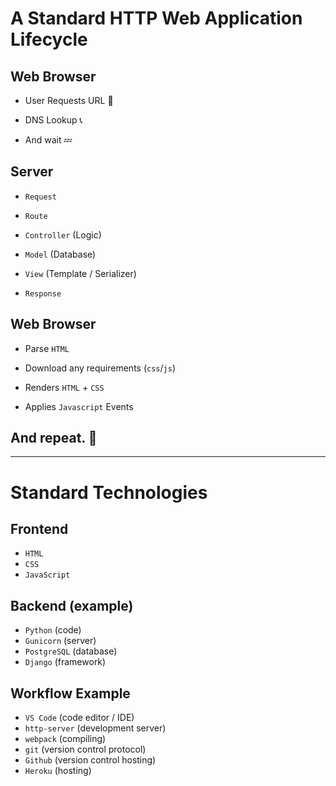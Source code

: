 # A Standard HTTP Web Application Lifecycle

## Web Browser

- User Requests URL 🔗

- DNS Lookup 📞

- And wait 💤

## Server

- `Request`

- `Route`

- `Controller` (Logic)

- `Model` (Database)

- `View` (Template / Serializer)

- `Response`

## Web Browser

- Parse `HTML`
- Download any requirements (`css`/`js`)

- Renders `HTML` + `CSS`

- Applies `Javascript` Events

## And repeat. 🔁

---

# Standard Technologies

## Frontend

- `HTML`
- `CSS`
- `JavaScript`

## Backend (example)

- `Python` (code)
- `Gunicorn` (server)
- `PostgreSQL` (database)
- `Django` (framework)

## Workflow Example

- `VS Code` (code editor / IDE)
- `http-server` (development server)
- `webpack` (compiling)
- `git` (version control protocol)
- `Github` (version control hosting)
- `Heroku` (hosting)
